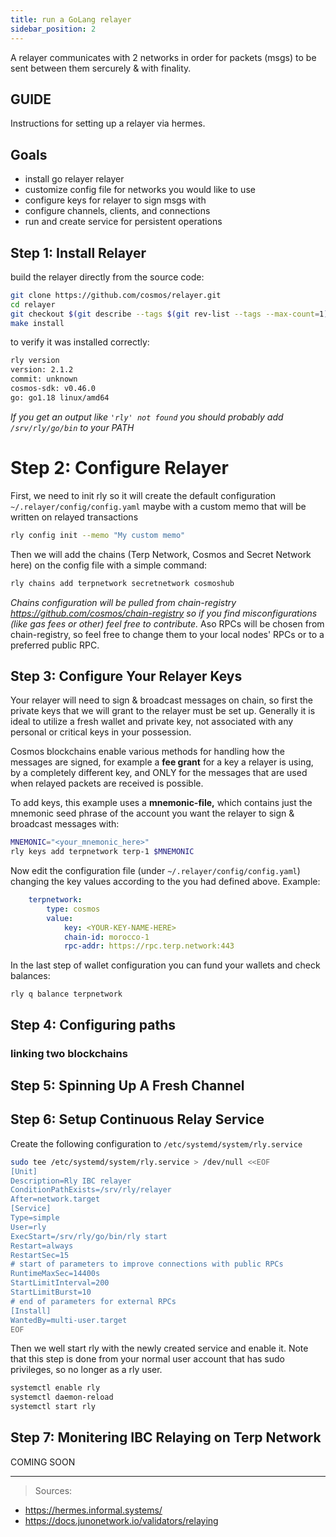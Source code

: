 ```yaml
---
title: run a GoLang relayer 
sidebar_position: 2
---
```


A relayer communicates with 2 networks in order for packets (msgs) to be sent between them sercurely & with finality.

## GUIDE
Instructions for setting up a relayer via hermes.

## Goals

- install go relayer relayer
- customize config file for networks you would like to use
- configure keys for relayer to sign msgs with
- configure channels, clients, and connections
- run and create service for persistent operations

## Step 1: Install Relayer

build the relayer directly from the source code:
```sh
git clone https://github.com/cosmos/relayer.git
cd relayer
git checkout $(git describe --tags $(git rev-list --tags --max-count=1))
make install
```
to verify it was installed correctly:
```sh
rly version
version: 2.1.2
commit: unknown
cosmos-sdk: v0.46.0
go: go1.18 linux/amd64
```

*If you get an output like `'rly' not found` you should probably add `/srv/rly/go/bin` to your PATH*


# Step 2: Configure Relayer
First, we need to init rly so it will create the default configuration `~/.relayer/config/config.yaml` maybe with a custom memo that will be written on relayed transactions

```bash
rly config init --memo "My custom memo"
```

Then we will add the chains (Terp Network, Cosmos and Secret Network here) on the config file with a simple command:

```bash
rly chains add terpnetwork secretnetwork cosmoshub
```

*Chains configuration will be pulled from chain-registry https://github.com/cosmos/chain-registry so if you find misconfigurations (like gas fees or other) feel free to contribute.*
Aso RPCs will be chosen from chain-registry, so feel free to change them to your local nodes' RPCs or to a preferred public RPC.


## Step 3: Configure Your Relayer Keys

Your relayer will need to sign & broadcast messages on chain, so first the private keys that we will grant to the relayer must be set up. Generally it is ideal to utilize a fresh wallet and private key, not associated with any personal or critical keys in your possession.

Cosmos blockchains enable various methods for handling how the messages are signed, for example a **fee grant** for a key a relayer is using, by a completely different key, and ONLY for the messages that are used when relayed packets are received is possible.

To add keys, this example uses a **mnemonic-file,** which contains just the mnemonic seed phrase of the account you want the relayer to sign & broadcast messages with:

```bash
MNEMONIC="<your_mnemonic_here>"
rly keys add terpnetwork terp-1 $MNEMONIC 
```

Now edit the configuration file (under `~/.relayer/config/config.yaml`) changing the key values according to the you had defined above. Example:
```yaml
    terpnetwork:
        type: cosmos
        value:
            key: <YOUR-KEY-NAME-HERE>
            chain-id: morocco-1
            rpc-addr: https://rpc.terp.network:443

```
In the last step of wallet configuration you can fund your wallets and check balances:
```
rly q balance terpnetwork
```

## Step 4: Configuring paths


### linking two blockchains

## Step 5: Spinning Up A Fresh Channel 

## Step 6: Setup Continuous Relay Service
Create the following configuration to `/etc/systemd/system/rly.service`
```sh
sudo tee /etc/systemd/system/rly.service > /dev/null <<EOF  
[Unit]
Description=Rly IBC relayer
ConditionPathExists=/srv/rly/relayer
After=network.target
[Service]
Type=simple
User=rly
ExecStart=/srv/rly/go/bin/rly start
Restart=always
RestartSec=15
# start of parameters to improve connections with public RPCs
RuntimeMaxSec=14400s
StartLimitInterval=200
StartLimitBurst=10
# end of parameters for external RPCs
[Install]
WantedBy=multi-user.target
EOF
```

Then we well start rly with the newly created service and enable it. Note that this step is done from your normal user account that has sudo privileges, so no longer as a rly user.

```sh
systemctl enable rly
systemctl daemon-reload
systemctl start rly
```

## Step 7: Monitering IBC Relaying on Terp Network
COMING SOON

___
> Sources:
* https://hermes.informal.systems/
* https://docs.junonetwork.io/validators/relaying
>